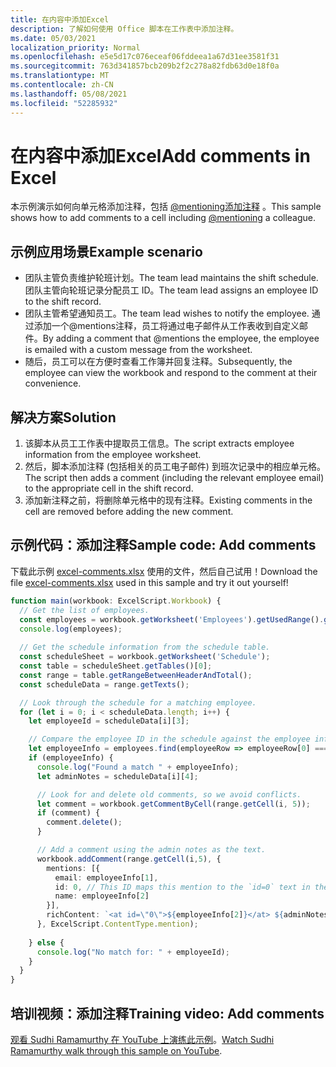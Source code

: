 ```yaml
---
title: 在内容中添加Excel
description: 了解如何使用 Office 脚本在工作表中添加注释。
ms.date: 05/03/2021
localization_priority: Normal
ms.openlocfilehash: e5e5d17c076eceaf06fddeea1a67d31ee3581f31
ms.sourcegitcommit: 763d341857bcb209b2f2c278a82fdb63d0e18f0a
ms.translationtype: MT
ms.contentlocale: zh-CN
ms.lasthandoff: 05/08/2021
ms.locfileid: "52285932"
---
```

# <a name="add-comments-in-excel"></a><span data-ttu-id="f99a4-103">在内容中添加Excel</span><span class="sxs-lookup"><span data-stu-id="f99a4-103">Add comments in Excel</span></span>

<span data-ttu-id="f99a4-104">本示例演示如何向单元格添加注释，包括 [@mentioning添加注释](https://support.microsoft.com/office/90701709-5dc1-41c7-aa48-b01d4a46e8c7) 。</span><span class="sxs-lookup"><span data-stu-id="f99a4-104">This sample shows how to add comments to a cell including [@mentioning](https://support.microsoft.com/office/90701709-5dc1-41c7-aa48-b01d4a46e8c7) a colleague.</span></span>

## <a name="example-scenario"></a><span data-ttu-id="f99a4-105">示例应用场景</span><span class="sxs-lookup"><span data-stu-id="f99a4-105">Example scenario</span></span>

* <span data-ttu-id="f99a4-106">团队主管负责维护轮班计划。</span><span class="sxs-lookup"><span data-stu-id="f99a4-106">The team lead maintains the shift schedule.</span></span> <span data-ttu-id="f99a4-107">团队主管向轮班记录分配员工 ID。</span><span class="sxs-lookup"><span data-stu-id="f99a4-107">The team lead assigns an employee ID to the shift record.</span></span>
* <span data-ttu-id="f99a4-108">团队主管希望通知员工。</span><span class="sxs-lookup"><span data-stu-id="f99a4-108">The team lead wishes to notify the employee.</span></span> <span data-ttu-id="f99a4-109">通过添加一个@mentions注释，员工将通过电子邮件从工作表收到自定义邮件。</span><span class="sxs-lookup"><span data-stu-id="f99a4-109">By adding a comment that @mentions the employee, the employee is emailed with a custom message from the worksheet.</span></span>
* <span data-ttu-id="f99a4-110">随后，员工可以在方便时查看工作簿并回复注释。</span><span class="sxs-lookup"><span data-stu-id="f99a4-110">Subsequently, the employee can view the workbook and respond to the comment at their convenience.</span></span>

## <a name="solution"></a><span data-ttu-id="f99a4-111">解决方案</span><span class="sxs-lookup"><span data-stu-id="f99a4-111">Solution</span></span>

1. <span data-ttu-id="f99a4-112">该脚本从员工工作表中提取员工信息。</span><span class="sxs-lookup"><span data-stu-id="f99a4-112">The script extracts employee information from the employee worksheet.</span></span>
1. <span data-ttu-id="f99a4-113">然后，脚本添加注释 (包括相关的员工电子邮件) 到班次记录中的相应单元格。</span><span class="sxs-lookup"><span data-stu-id="f99a4-113">The script then adds a comment (including the relevant employee email) to the appropriate cell in the shift record.</span></span>
1. <span data-ttu-id="f99a4-114">添加新注释之前，将删除单元格中的现有注释。</span><span class="sxs-lookup"><span data-stu-id="f99a4-114">Existing comments in the cell are removed before adding the new comment.</span></span>

## <a name="sample-code-add-comments"></a><span data-ttu-id="f99a4-115">示例代码：添加注释</span><span class="sxs-lookup"><span data-stu-id="f99a4-115">Sample code: Add comments</span></span>

<span data-ttu-id="f99a4-116">下载此示例 <a href="excel-comments.xlsx">excel-comments.xlsx</a> 使用的文件，然后自己试用！</span><span class="sxs-lookup"><span data-stu-id="f99a4-116">Download the file <a href="excel-comments.xlsx">excel-comments.xlsx</a> used in this sample and try it out yourself!</span></span>

```TypeScript
function main(workbook: ExcelScript.Workbook) {
  // Get the list of employees.
  const employees = workbook.getWorksheet('Employees').getUsedRange().getTexts();
  console.log(employees); 
  
  // Get the schedule information from the schedule table.
  const scheduleSheet = workbook.getWorksheet('Schedule');
  const table = scheduleSheet.getTables()[0];
  const range = table.getRangeBetweenHeaderAndTotal();
  const scheduleData = range.getTexts();

  // Look through the schedule for a matching employee.
  for (let i = 0; i < scheduleData.length; i++) {
    let employeeId = scheduleData[i][3];

    // Compare the employee ID in the schedule against the employee information table.
    let employeeInfo = employees.find(employeeRow => employeeRow[0] === employeeId);
    if (employeeInfo) {
      console.log("Found a match " + employeeInfo);
      let adminNotes = scheduleData[i][4];

      // Look for and delete old comments, so we avoid conflicts.
      let comment = workbook.getCommentByCell(range.getCell(i, 5));
      if (comment) {
        comment.delete();
      }

      // Add a comment using the admin notes as the text.
      workbook.addComment(range.getCell(i,5), {
        mentions: [{
          email: employeeInfo[1],
          id: 0, // This ID maps this mention to the `id=0` text in the comment.
          name: employeeInfo[2]
        }],
        richContent: `<at id=\"0\">${employeeInfo[2]}</at> ${adminNotes}`
      }, ExcelScript.ContentType.mention);        
      
    } else {
      console.log("No match for: " + employeeId);
    }
  }
}
```

## <a name="training-video-add-comments"></a><span data-ttu-id="f99a4-117">培训视频：添加注释</span><span class="sxs-lookup"><span data-stu-id="f99a4-117">Training video: Add comments</span></span>

<span data-ttu-id="f99a4-118">[观看 Sudhi Ramamurthy 在 YouTube 上演练此示例](https://youtu.be/CpR78nkaOFw)。</span><span class="sxs-lookup"><span data-stu-id="f99a4-118">[Watch Sudhi Ramamurthy walk through this sample on YouTube](https://youtu.be/CpR78nkaOFw).</span></span>
